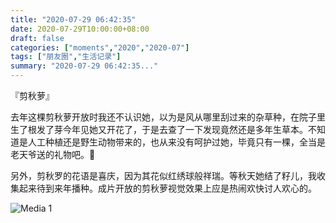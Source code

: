 ```yaml
---
title: "2020-07-29 06:42:35"
date: 2020-07-29T10:00:00+08:00
draft: false
categories: ["moments","2020","2020-07"]
tags: ["朋友圈","生活记录"]
summary: "2020-07-29 06:42:35..."
---
```


『剪秋萝』

去年这棵剪秋萝开放时我还不认识她，以为是风从哪里刮过来的杂草种，在院子里生了根发了芽今年见她又开花了，于是去查了一下发现竟然还是多年生草本。不知道是人工种植还是野生动物带来的，也从来没有呵护过她，毕竟只有一棵，全当是老天爷送的礼物吧。🥰

另外，剪秋罗的花语是喜庆，因为其花似红绣球般祥瑞。等秋天她结了籽儿，我收集起来待到来年播种。成片开放的剪秋萝视觉效果上应是热闹欢快讨人欢心的。

![Media 1](/Moments/photos/2020-07-29/202007290642350.jpg)


